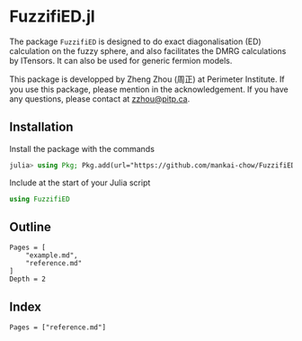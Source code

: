 # FuzzifiED.jl

The package `FuzzifiED` is designed to do exact diagonalisation (ED) calculation on the fuzzy sphere, and also facilitates the DMRG calculations by ITensors. It can also be used for generic fermion models. 

This package is developped by Zheng Zhou (周正) at Perimeter Institute. If you use this package, please mention in the acknowledgement. If you have any questions, please contact at [zzhou@pitp.ca](mailto:zzhou@pitp.ca).

## Installation

Install the package with the commands
```julia
julia> using Pkg; Pkg.add(url="https://github.com/mankai-chow/FuzzifiED.jl.git")
```
Include at the start of your Julia script
```julia
using FuzzifiED
```

## Outline 

```@contents
Pages = [
    "example.md",
    "reference.md"
]
Depth = 2
```

## Index 

```@index
Pages = ["reference.md"]
```
